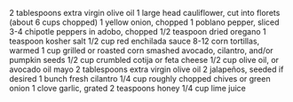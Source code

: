 2 tablespoons extra virgin olive oil
1 large head cauliflower, cut into florets (about 6 cups chopped)
1 yellow onion, chopped
1 poblano pepper, sliced
3-4 chipotle peppers in adobo, chopped
1/2 teaspoon dried oregano
1 teaspoon kosher salt
1/2 cup red enchilada sauce
8-12 corn tortillas, warmed
1 cup grilled or roasted corn
smashed avocado, cilantro, and/or pumpkin seeds
1/2 cup crumbled cotija or feta cheese
1/2 cup olive oil, or avocado oil mayo
2 tablespoons extra virgin olive oil
2 jalapeños, seeded if desired
1 bunch fresh cilantro
1/4 cup roughly chopped chives or green onion
1 clove garlic, grated
2 teaspoons honey
1/4 cup lime juice
